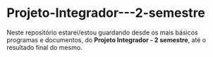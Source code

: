 # Projeto-Integrador---2-semestre
Neste repositório estarei/estou guardando desde os mais básicos programas e documentos, do **Projeto Integrador - 2 semestre**, até o resultado final do mesmo.
